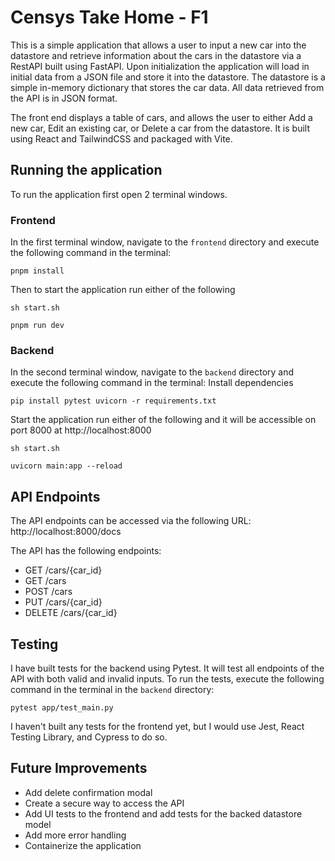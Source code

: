 # Censys Take Home - F1
This is a simple application that allows a user to input a new car into the datastore and retrieve information about the cars in the datastore via a RestAPI built using FastAPI. Upon initialization the application will load in initial data from a JSON file and store it into the datastore. The datastore is a simple in-memory dictionary that stores the car data. All data retrieved from the API is in JSON format.

The front end displays a table of cars, and allows the user to either Add a new car, Edit an existing car, or Delete a car from the datastore. It is built using React and TailwindCSS and packaged with Vite.

## Running the application
To run the application first open 2 terminal windows. 
### Frontend
In the first terminal window, navigate to the `frontend` directory and execute the following command in the terminal:
```
pnpm install 
```
Then to start the application run either of the following 
```
sh start.sh
```
```
pnpm run dev
```

### Backend
In the second terminal window, navigate to the `backend` directory and execute the following command in the terminal:
Install dependencies
```
pip install pytest uvicorn -r requirements.txt
```
Start the application run either of the following and it will be accessible on port 8000 at http://localhost:8000
``` 
sh start.sh
```
``` 
uvicorn main:app --reload
```

## API Endpoints
The API endpoints can be accessed via the following URL: http://localhost:8000/docs

The API has the following endpoints:
  - GET /cars/{car_id}
  - GET /cars
  - POST /cars
  - PUT /cars/{car_id}
  - DELETE /cars/{car_id}

## Testing
I have built tests for the backend using Pytest. It will test all endpoints of the API with both valid and invalid inputs.
To run the tests, execute the following command in the terminal in the `backend` directory:
```
pytest app/test_main.py
```

I haven't built any tests for the frontend yet, but I would use Jest, React Testing Library, and Cypress to do so.

## Future Improvements
- Add delete confirmation modal
- Create a secure way to access the API
- Add UI tests to the frontend and add tests for the backed datastore model
- Add more error handling
- Containerize the application

